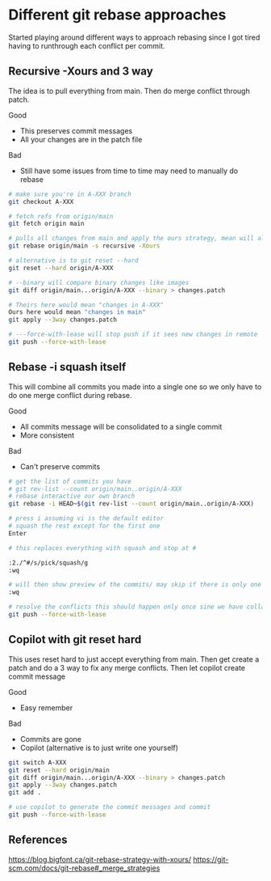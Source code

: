 # Different  git rebase approaches

Started playing around different ways to approach rebasing since I got tired having to runthrough each conflict per commit.

## Recursive -Xours and 3 way

The idea is to pull everything from main. Then do merge conflict through patch.

Good

* This preserves commit messages
* All your changes are in the patch file

Bad

* Still have some issues from time to time may need to manually do rebase

```bash
# make sure you're in A-XXX branch
git checkout A-XXX

# fetch refs from origin/main
git fetch origin main

# pulls all changes from main and apply the ours strategy, mean will always prioritize changes coming from main
git rebase origin/main -s recursive -Xours

# alternative is to git reset --hard
git reset --hard origin/A-XXX

# --binary will compare binary changes like images
git diff origin/main...origin/A-XXX --binary > changes.patch

# Theirs here would mean "changes in A-XXX"
Ours here would mean "changes in main"
git apply --3way changes.patch

# ---force-with-lease will stop push if it sees new changes in remote
git push --force-with-lease
```

## Rebase -i squash itself

This will combine all commits you made into a single one so we only have to do one merge conflict during rebase.

Good

* All commits message will be consolidated to a single commit
* More consistent

Bad

* Can't preserve commits

```bash
# get the list of commits you have
# git rev-list --count origin/main..origin/A-XXX
# rebase interactive our own branch
git rebase -i HEAD~$(git rev-list --count origin/main..origin/A-XXX)

# press i assuming vi is the default editor
# squash the rest except for the first one
Enter

# this replaces everything with squash and stop at #

:2./^#/s/pick/squash/g
:wq

# will then show preview of the commits/ may skip if there is only one
:wq

# resolve the conflicts this should happen only once sine we have collapsed every commits we had before
git push --force-with-lease
```

## Copilot with git reset hard

This uses reset hard to just accept everything from main. Then get create a patch and do a 3 way to fix any merge conflicts. Then let copilot create commit message

Good

* Easy remember

Bad

* Commits are gone
* Copilot (alternative is to just write one yourself)

```bash
git switch A-XXX
git reset --hard origin/main
git diff origin/main...origin/A-XXX --binary > changes.patch
git apply --3way changes.patch
git add .

# use copilot to generate the commit messages and commit
git push --force-with-lease
```

## References

<https://blog.bigfont.ca/git-rebase-strategy-with-xours/>
<https://git-scm.com/docs/git-rebase#_merge_strategies>
